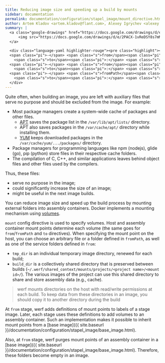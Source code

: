 ```yaml
---
title: Reducing image size and speeding up a build by mounts
sidebar: documentation
permalink: documentation/configuration/stapel_image/mount_directive.html
author: Artem Kladov <artem.kladov@flant.com>, Alexey Igrychev <alexey.igrychev@flant.com>
summary: |
  <a class="google-drawings" href="https://docs.google.com/drawings/d/e/2PACX-1vReDSY8s7mMtxuxwDTwtPLFYjEXePaoIB-XbEZcunJGNEHrLbrb9aFxyOoj_WeQe0XKQVhq7RWnG3Eq/pub?w=2031&amp;h=144" data-featherlight="image">
      <img src="https://docs.google.com/drawings/d/e/2PACX-1vReDSY8s7mMtxuxwDTwtPLFYjEXePaoIB-XbEZcunJGNEHrLbrb9aFxyOoj_WeQe0XKQVhq7RWnG3Eq/pub?w=1016&amp;h=72">
  </a>

  <div class="language-yaml highlighter-rouge"><pre class="highlight"><code><span class="s">mount</span><span class="pi">:</span>
  <span class="pi">-</span> <span class="s">from</span><span class="pi">:</span> <span class="s">tmp_dir</span>
    <span class="s">to</span><span class="pi">:</span> <span class="s">&lt;absolute_path&gt;</span>
  <span class="pi">-</span> <span class="s">from</span><span class="pi">:</span> <span class="s">build_dir</span>
    <span class="s">to</span><span class="pi">:</span> <span class="s">&lt;absolute_path&gt;</span>
  <span class="pi">-</span> <span class="s">fromPath</span><span class="pi">:</span> <span class="s">&lt;absolute_or_relative_path&gt;</span>
    <span class="s">to</span><span class="pi">:</span> <span class="s">&lt;absolute_path&gt;</span></code></pre>
  </div>
---
```


Quite often, when building an image, you are left with auxiliary files that serve no purpose and should be excluded from the image. For example:
- Most package managers create a system-wide cache of packages and other files.
  - [APT](https://wiki.debian.org/Apt) saves the package list in the `/var/lib/apt/lists/` directory.
  - APT also saves packages in the `/var/cache/apt/` directory while installing them.
  - [YUM](http://yum.baseurl.org/) keeps downloaded packages in the `/var/cache/yum/.../packages/` directory.
- Package managers for programming languages like ​npm (nodejs), glide (go), pip (python) store files in their respective cache folders.
- The compilation of C, C++, and similar applications leaves behind object files and other files used by the compilers.

Thus, these files:
- serve no purpose in the image;
- could significantly increase the size of an image;
- might be useful in the next image builds.

You can reduce image size and speed up the build process by mounting external folders into assembly containers. Docker implements a mounting mechanism using [volumes](https://docs.docker.com/storage/volumes/).

`mount` config directive is used to specify volumes. Host and assembly container mount points determine each volume (the same goes for `from`/`fromPath` and `to` directives).
When specifying the mount point on the host, you can choose an arbitrary file or a folder defined in `fromPath`, as well as one of the service folders defined in `from`:
- `tmp_dir` is an individual temporary image directory, renewed for each build;
- `build_dir` is a collectively shared directory that is preserved between builds (`~/.werf/shared_context/mounts/projects/<project name>/<mount id>/`).
The various images of the project can use this shared directory to share and store assembly data (e.g., cache).

> werf mounts directories on the host with read/write permissions at each build.
To keep data from these directories in an image, you should copy it to another directory during the build

At `from` stage, werf adds definitions of mount points to labels of a stage image.
Later, each stage uses these definitions to add volumes to an assembly container.
Such an implementation makes it possible to inherit mount points from a [base image]({{ site.baseurl }}/documentation/configuration/stapel_image/base_image.html).

Also, at `from` stage, werf purges mount points of an assembly container in a [base image]({{ site.baseurl }}/documentation/configuration/stapel_image/base_image.html).
Therefore, these folders become empty in an image.

